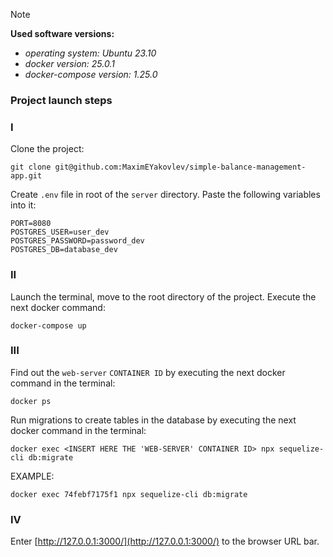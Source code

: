 > [!NOTE]
> **Used software versions:**
> - _operating system: Ubuntu 23.10_
> - _docker version: 25.0.1_
> - _docker-compose version: 1.25.0_

### Project launch steps

### I

Clone the project:

```
git clone git@github.com:MaximEYakovlev/simple-balance-management-app.git
```

Create `.env` file in root of the `server` directory.
Paste the following variables into it:

```
PORT=8080
POSTGRES_USER=user_dev
POSTGRES_PASSWORD=password_dev
POSTGRES_DB=database_dev
```

### II

Launch the terminal, move to the root directory of the project.
Execute the next docker command:

```
docker-compose up
```

### III

Find out the `web-server` `CONTAINER ID` by executing the next docker command in the terminal:

```
docker ps
```

Run migrations to create tables in the database by executing the next docker command in the terminal:

```
docker exec <INSERT HERE THE 'WEB-SERVER' CONTAINER ID> npx sequelize-cli db:migrate
```

EXAMPLE:

```
docker exec 74febf7175f1 npx sequelize-cli db:migrate
```

### IV

Enter [http://127.0.0.1:3000/](http://127.0.0.1:3000/) to the browser URL bar.
